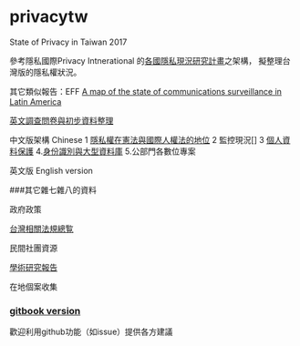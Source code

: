 # privacytw
State of Privacy in Taiwan 2017

參考隱私國際Privacy Intnerational 的[各國隱私現況研究計畫](https://privacyinternational.org/reports/state-of-privacy)之架構，
擬整理台灣版的隱私權狀況。

 其它類似報告：EFF [A map of the state of communications surveillance in Latin America](https://necessaryandproportionate.org/americas-reports)

[英文調查問卷與初步資料整理](sopquestions.md)

中文版架構 Chinese
 1 [隱私權在憲法與國際人權法的地位](01.md)
 2 監控現況[]
 3 [個人資料保護](03.md)
 4.[身份識別與大型資料庫](04.md)
 5.公部門各數位專案
 
英文版 English version

###其它雜七雜八的資料

政府政策

[台灣相關法規總覧](laws.md)

民間社團資源

[學術研究報告](academics.md)

在地個案收集

### [gitbook version](https://www.gitbook.com/book/twngo/state-of-privacy-in-taiwan/details) 

歡迎利用github功能（如issue）提供各方建議
